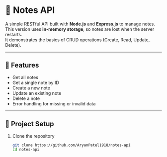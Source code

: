 # 📝 Notes API

A simple RESTful API built with **Node.js** and **Express.js** to manage notes.  
This version uses **in-memory storage**, so notes are lost when the server restarts.  
It demonstrates the basics of CRUD operations (Create, Read, Update, Delete).

---

## 🚀 Features
- Get all notes
- Get a single note by ID
- Create a new note
- Update an existing note
- Delete a note
- Error handling for missing or invalid data

---

## 📂 Project Setup

1. Clone the repository
   ```bash
   git clone https://github.com/AryanPatel1918/notes-api
   cd notes-api
